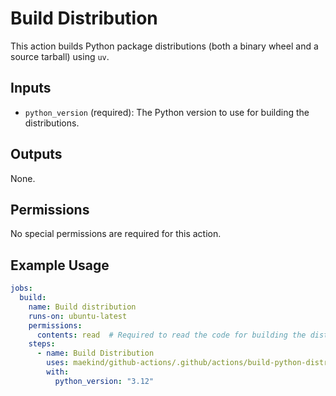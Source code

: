 # Build Distribution

This action builds Python package distributions (both a binary wheel and a source tarball) using `uv`.

## Inputs

- `python_version` (required): The Python version to use for building the distributions.

## Outputs

None.

## Permissions

No special permissions are required for this action.

## Example Usage

```yaml
jobs:
  build:
    name: Build distribution
    runs-on: ubuntu-latest
    permissions:
      contents: read  # Required to read the code for building the distribution
    steps:
      - name: Build Distribution
        uses: maekind/github-actions/.github/actions/build-python-distribution@main
        with:
          python_version: "3.12"
